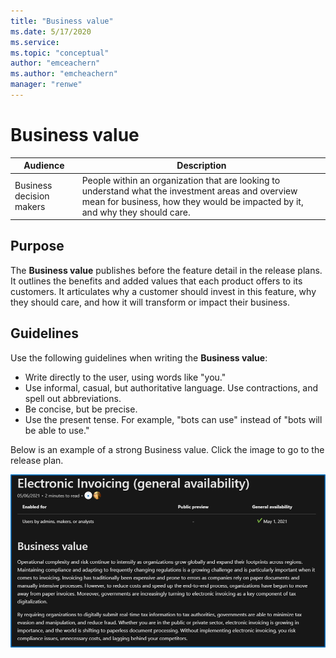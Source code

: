 ```yaml
---
title: "Business value"
ms.date: 5/17/2020
ms.service: 
ms.topic: "conceptual"
author: "emceachern"
ms.author: "emcheachern"
manager: "renwe"
---
```


# Business value

| Audience | Description |
|-------------|------------|
| Business decision makers | People within an organization that are looking to understand what the investment areas and overview mean for business, how they would be impacted by it, and why they should care. |

## Purpose
The **Business value** publishes before the feature detail in the release plans. It outlines the benefits and added values that each product offers to its customers. It articulates why a customer should invest in this feature, why they should care, and how it will transform or impact their business. 

## Guidelines
Use the following guidelines when writing the **Business value**:

* Write directly to the user, using words like "you."
* Use informal, casual, but authoritative language. Use contractions, and spell out abbreviations.
* Be concise, but be precise.
* Use the present tense. For example, "bots can use" instead of "bots will be able to use."

Below is an example of a strong Business value. Click the image to go to the release plan.  

[![Example of a business value](media/businessvalue.png "Example of a business value")](https://docs.microsoft.com/dynamics365-release-plan/2021wave1/finance-operations/dynamics365-finance/electronic-invoicing-add-on-dynamics-365-ga)
